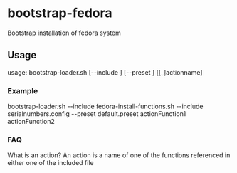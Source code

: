 # bootstrap-fedora
Bootstrap installation of fedora system

## Usage
usage: bootstrap-loader.sh [--include <function library file>] [--preset <filename>] [[_]actionname]

### Example

bootstrap-loader.sh  --include fedora-install-functions.sh --include serialnumbers.config --preset default.preset actionFunction1 actionFunction2

### FAQ
What is an action?
An action is a name of one of the functions referenced in either one of the included file
